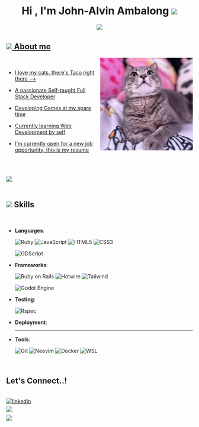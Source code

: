 <h1 align="center"><b>Hi , I'm John-Alvin Ambalong </b><img src="https://media.giphy.com/media/hvRJCLFzcasrR4ia7z/giphy.gif" width="35"></h1>
<!--  -->
<p align="center">
  <a href="https://github.com/jambalong"><img src="https://readme-typing-svg.herokuapp.com/?font=Fira+Code&duration=4000&pause=800&color=B69CF7&center=true&width=435&lines=puts+%27Hello%2C+World!%27;Self-taught+Full+Stack+Developer;I+love+Ruby+on+Rails+%3C3;Hobby+Game+Developer;Active+Learner+and+Researcher;I+love+to+learn+new+things!"</a>
</p>

## <picture><img src = "https://cdn3.emoji.gg/emojis/8771_glitchcat.gif" width = 50px></picture> **About me**

<picture> <img align="right" src="https://github.com/jambalong/jambalong/blob/main/img/cat_photo.jpg" width = 250px></picture>

<br>

- I love my cats, there's Taco right there -->

- A passionate Self-taught Full Stack Developer

- Developing Games at my spare time

- Currently learning Web Development by self

- I’m currently open for a new job opportunity, this is [my resume](https://read.cv/jambalong)

<br><br>

<img src="https://user-images.githubusercontent.com/73097560/115834477-dbab4500-a447-11eb-908a-139a6edaec5c.gif"><br><br>

## <img src="https://media2.giphy.com/media/QssGEmpkyEOhBCb7e1/giphy.gif?cid=ecf05e47a0n3gi1bfqntqmob8g9aid1oyj2wr3ds3mg700bl&rid=giphy.gif" width ="25"><b> Skills</b>
<br>

<p align="center">

- **Languages**:

    ![Ruby](https://img.shields.io/badge/ruby-darkred?style=for-the-badge&logo=ruby&logoColor=white)
    ![JavaScript](https://img.shields.io/badge/javascript-yellow?style=for-the-badge&logo=javascript&logoColor=white)
    ![HTML5](https://img.shields.io/badge/html5-red?style=for-the-badge&logo=html5&logoColor=white)
    ![CSS3](https://img.shields.io/badge/css3-blue?style=for-the-badge&logo=css3&logoColor=white)

    ![GDScript](https://img.shields.io/badge/gdscript-blue?style=for-the-badge&logo=godot%20engine&logoColor=white)

- **Frameworks**:

    ![Ruby on Rails](https://img.shields.io/badge/ruby%20on%20rails-darkred?style=for-the-badge&logo=ruby%20on%20rails&logoColor=white)
    ![Hotwire](https://img.shields.io/badge/hotwire-yellow?style=for-the-badge&logo=hotwire&logoColor=black)
    ![Tailwind](https://img.shields.io/badge/tailwind-blue?style=for-the-badge&logo=tailwind%20css&logoColor=white)

    ![Godot Engine](https://img.shields.io/badge/godot%20engine-blue?style=for-the-badge&logo=godot%20engine&logoColor=white)

- **Testing**:

    ![Rspec](https://img.shields.io/badge/rspec-darkred?style=for-the-badge)

- **Deployment**:

    ---

- **Tools**:

    ![Git](https://img.shields.io/badge/git-red?style=for-the-badge&logo=git&logoColor=white)
    ![Neovim](https://img.shields.io/badge/neovim-green?style=for-the-badge&logo=neovim&logoColor=white)
    ![Docker](https://img.shields.io/badge/docker-blue?style=for-the-badge&logo=docker&logoColor=white)
    ![WSL](https://img.shields.io/badge/wsl--ubuntu-orange?style=for-the-badge&logo=ubuntu&logoColor=white)

<br>

## **Let's Connect..!**

<br>

<a href="https://www.linkedin.com/in/jambalong" target="_blank">
<img src="https://img.shields.io/badge/linkedin-blue?style=for-the-badge&logo=linkedin&logoColor=white" alt=linkedin style="margin-bottom: 5px;"/>
</a>

<br>

<a href="mailto:jambalong@gmail.com" target="_blank">
<img src="https://img.shields.io/badge/gmail-red?style=for-the-badge&logo=gmail&logoColor=white" t=mail style="margin-bottom: 5px;" />
</a>

<br>
<img src="https://user-images.githubusercontent.com/73097560/115834477-dbab4500-a447-11eb-908a-139a6edaec5c.gif">
<br>
